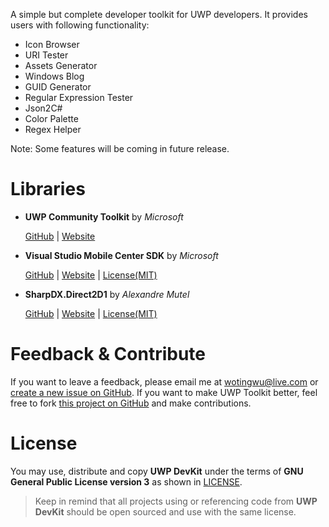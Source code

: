 ﻿A simple but complete developer toolkit for UWP developers. It provides users with following functionality:

- Icon Browser
- URI Tester
- Assets Generator
- Windows Blog
- GUID Generator
- Regular Expression Tester
- Json2C#
- Color Palette
- Regex Helper

Note: Some features will be coming in future release.

# Libraries

- **UWP Community Toolkit** by *Microsoft*

   [GitHub](https://github.com/Microsoft/UWPCommunityToolkit) | [Website](http://www.uwpcommunitytoolkit.com/)

- **Visual Studio Mobile Center SDK** by *Microsoft*

   [GitHub](https://github.com/Microsoft/mobile-center-sdk-dotnet) | [Website](https://www.visualstudio.com/vs/mobile-center/) | [License(MIT)](https://github.com/Microsoft/mobile-center-sdk-dotnet/blob/master/license.txt)

- **SharpDX.Direct2D1** by *Alexandre Mutel*

   [GitHub](https://github.com/sharpdx/SharpDX) | [Website](http://sharpdx.org/) | [License(MIT)](https://github.com/sharpdx/SharpDX/blob/master/License.txt)

# Feedback & Contribute

If you want to leave a feedback, please email me at wotingwu@live.com or [create a new issue on GitHub](https://github.com/patrick330602/UWP-DevKit/issues/new). If you want to make UWP Toolkit better, feel free to fork [this project on GitHub](https://github.com/patrick330602/UWP-DevKit) and make contributions.

# License

 You may use, distribute and copy **UWP DevKit** under the terms of **GNU General Public License version 3** as shown in [LICENSE](https://raw.githubusercontent.com/patrick330602/UWP-DevKit/master/LICENSE).

 > Keep in remind that all projects using or referencing code from **UWP DevKit** should be open sourced and use with the same license.